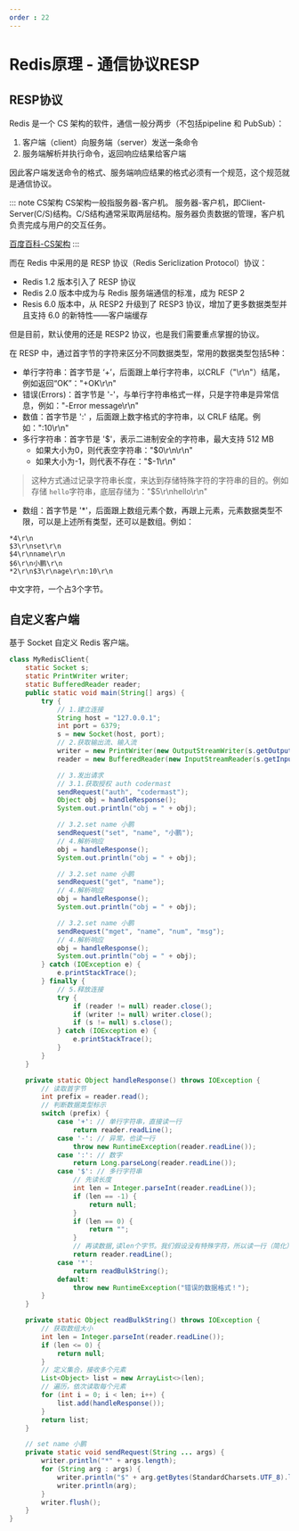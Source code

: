 ```yaml
---
order : 22
---
```


# Redis原理 - 通信协议RESP


## RESP协议

Redis 是一个 CS 架构的软件，通信一般分两步（不包括pipeline 和 PubSub）：

1. 客户端（client）向服务端（server）发送一条命令
2. 服务端解析并执行命令，返回响应结果给客户端

因此客户端发送命令的格式、服务端响应结果的格式必须有一个规范，这个规范就是通信协议。

::: note CS架构
CS架构一般指服务器-客户机。 服务器-客户机，即Client-Server(C/S)结构。C/S结构通常采取两层结构。服务器负责数据的管理，客户机负责完成与用户的交互任务。

[百度百科-CS架构](https://baike.baidu.com/item/%E6%9C%8D%E5%8A%A1%E5%99%A8-%E5%AE%A2%E6%88%B7%E6%9C%BA?fromtitle=CS%E6%9E%B6%E6%9E%84&fromid=7859292&fromModule=lemma_search-box)
:::


而在 Redis 中采用的是 RESP 协议（Redis Sericlization Protocol）协议：

- Redis 1.2 版本引入了 RESP 协议
- Redis 2.0 版本中成为与 Redis 服务端通信的标准，成为 RESP 2
- Resis 6.0 版本中，从 RESP2 升级到了 RESP3 协议，增加了更多数据类型并且支持 6.0 的新特性——客户端缓存

但是目前，默认使用的还是 RESP2 协议，也是我们需要重点掌握的协议。

在 RESP 中，通过首字节的字符来区分不同数据类型，常用的数据类型包括5种：
- 单行字符串：首字节是 ‘+’，后面跟上单行字符串，以CRLF（"\r\n"）结尾，例如返回“OK”："+OK\r\n"
- 错误(Errors)：首字节是 '-'，与单行字符串格式一样，只是字符串是异常信息，例如："-Error message\r\n"
- 数值：首字节是 ':' ，后面跟上数字格式的字符串，以 CRLF 结尾。例如：":10\r\n"
- 多行字符串：首字节是 '$'，表示二进制安全的字符串，最大支持 512 MB
    - 如果大小为0，则代表空字符串："$0\r\n\r\n"
    - 如果大小为-1，则代表不存在："$-1\r\n"

> 这种方式通过记录字符串长度，来达到存储特殊字符的字符串的目的。例如存储 `hello`字符串，底层存储为："$5\r\nhello\r\n"
- 数组：首字节是 '*'，后面跟上数组元素个数，再跟上元素，元素数据类型不限，可以是上述所有类型，还可以是数组。例如： 
```
*4\r\n
$3\r\nset\r\n
$4\r\nname\r\n
$6\r\n小鹏\r\n
*2\r\n$3\r\nage\r\n:10\r\n
```
中文字符，一个占3个字节。

## 自定义客户端

基于 Socket 自定义 Redis 客户端。

```java
class MyRedisClient{
    static Socket s;
    static PrintWriter writer;
    static BufferedReader reader;
    public static void main(String[] args) {
        try {
            // 1.建立连接
            String host = "127.0.0.1";
            int port = 6379;
            s = new Socket(host, port);
            // 2.获取输出流、输入流
            writer = new PrintWriter(new OutputStreamWriter(s.getOutputStream(), StandardCharsets.UTF_8));
            reader = new BufferedReader(new InputStreamReader(s.getInputStream(), StandardCharsets.UTF_8));

            // 3.发出请求
            // 3.1.获取授权 auth codermast
            sendRequest("auth", "codermast");
            Object obj = handleResponse();
            System.out.println("obj = " + obj);

            // 3.2.set name 小鹏
            sendRequest("set", "name", "小鹏");
            // 4.解析响应
            obj = handleResponse();
            System.out.println("obj = " + obj);

            // 3.2.set name 小鹏
            sendRequest("get", "name");
            // 4.解析响应
            obj = handleResponse();
            System.out.println("obj = " + obj);

            // 3.2.set name 小鹏
            sendRequest("mget", "name", "num", "msg");
            // 4.解析响应
            obj = handleResponse();
            System.out.println("obj = " + obj);
        } catch (IOException e) {
            e.printStackTrace();
        } finally {
            // 5.释放连接
            try {
                if (reader != null) reader.close();
                if (writer != null) writer.close();
                if (s != null) s.close();
            } catch (IOException e) {
                e.printStackTrace();
            }
        }
    }

    private static Object handleResponse() throws IOException {
        // 读取首字节
        int prefix = reader.read();
        // 判断数据类型标示
        switch (prefix) {
            case '+': // 单行字符串，直接读一行
                return reader.readLine();
            case '-': // 异常，也读一行
                throw new RuntimeException(reader.readLine());
            case ':': // 数字
                return Long.parseLong(reader.readLine());
            case '$': // 多行字符串
                // 先读长度
                int len = Integer.parseInt(reader.readLine());
                if (len == -1) {
                    return null;
                }
                if (len == 0) {
                    return "";
                }
                // 再读数据,读len个字节。我们假设没有特殊字符，所以读一行（简化）
                return reader.readLine();
            case '*':
                return readBulkString();
            default:
                throw new RuntimeException("错误的数据格式！");
        }
    }

    private static Object readBulkString() throws IOException {
        // 获取数组大小
        int len = Integer.parseInt(reader.readLine());
        if (len <= 0) {
            return null;
        }
        // 定义集合，接收多个元素
        List<Object> list = new ArrayList<>(len);
        // 遍历，依次读取每个元素
        for (int i = 0; i < len; i++) {
            list.add(handleResponse());
        }
        return list;
    }

    // set name 小鹏
    private static void sendRequest(String ... args) {
        writer.println("*" + args.length);
        for (String arg : args) {
            writer.println("$" + arg.getBytes(StandardCharsets.UTF_8).length);
            writer.println(arg);
        }
        writer.flush();
    }
}

```
